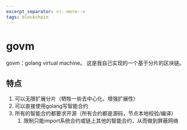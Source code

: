 ```yaml
---
excerpt_separator: <!--more-->
tags: blockchain
---
```


# govm

govm：golang virtual machine。
这是我自己实现的一个基于分片的区块链。
<!--more-->

## 特点

1. 可以无限扩展分片（牺牲一些去中心化，增强扩展性）
2. 可以直接使用golang写智能合约
3. 所有的智能合约都要求开源（所有合约都是源码，节点本地校验/编译）
   1. 限制只能import系统合约或链上其他的智能合约，从而做到屏蔽网络
